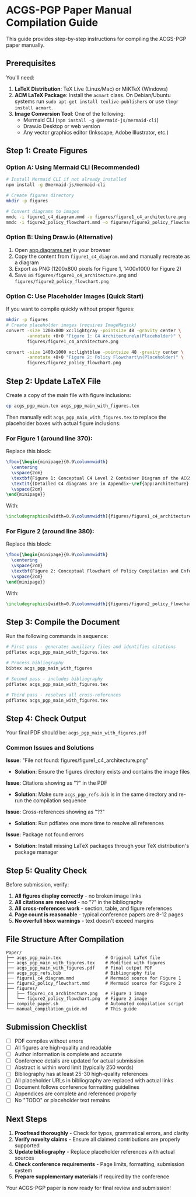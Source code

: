 # ACGS-PGP Paper Manual Compilation Guide

This guide provides step-by-step instructions for compiling the ACGS-PGP paper manually.

## Prerequisites

You'll need:

1. **LaTeX Distribution**: TeX Live (Linux/Mac) or MiKTeX (Windows)
2. **ACM LaTeX Package**: Install the `acmart` class. On Debian/Ubuntu systems run `sudo apt-get install texlive-publishers` or use `tlmgr install acmart`.
3. **Image Conversion Tool**: One of the following:
   - Mermaid CLI (`npm install -g @mermaid-js/mermaid-cli`)
   - Draw.io Desktop or web version
   - Any vector graphics editor (Inkscape, Adobe Illustrator, etc.)

## Step 1: Create Figures

### Option A: Using Mermaid CLI (Recommended)

```bash
# Install Mermaid CLI if not already installed
npm install -g @mermaid-js/mermaid-cli

# Create figures directory
mkdir -p figures

# Convert diagrams to images
mmdc -i figure1_c4_diagram.mmd -o figures/figure1_c4_architecture.png -w 1200 -H 800 --theme neutral
mmdc -i figure2_policy_flowchart.mmd -o figures/figure2_policy_flowchart.png -w 1400 -H 1000 --theme neutral
```

### Option B: Using Draw.io (Alternative)

1. Open [app.diagrams.net](https://app.diagrams.net) in your browser
2. Copy the content from `figure1_c4_diagram.mmd` and manually recreate as a diagram
3. Export as PNG (1200x800 pixels for Figure 1, 1400x1000 for Figure 2)
4. Save as `figures/figure1_c4_architecture.png` and `figures/figure2_policy_flowchart.png`

### Option C: Use Placeholder Images (Quick Start)

If you want to compile quickly without proper figures:

```bash
mkdir -p figures
# Create placeholder images (requires ImageMagick)
convert -size 1200x800 xc:lightgray -pointsize 48 -gravity center \
        -annotate +0+0 "Figure 1: C4 Architecture\n(Placeholder)" \
        figures/figure1_c4_architecture.png

convert -size 1400x1000 xc:lightblue -pointsize 48 -gravity center \
        -annotate +0+0 "Figure 2: Policy Flowchart\n(Placeholder)" \
        figures/figure2_policy_flowchart.png
```

## Step 2: Update LaTeX File

Create a copy of the main file with figure inclusions:

```bash
cp acgs_pgp_main.tex acgs_pgp_main_with_figures.tex
```

Then manually edit `acgs_pgp_main_with_figures.tex` to replace the placeholder boxes with actual figure inclusions:

### For Figure 1 (around line 370):

Replace this block:

```latex
\fbox{\begin{minipage}{0.9\columnwidth}
  \centering
  \vspace{2cm}
  \textbf{Figure 1: Conceptual C4 Level 2 Container Diagram of the ACGS-PGP Framework.}
  \textit{(Detailed C4 diagrams are in Appendix~\ref{app:architecture}.)}
  \vspace{2cm}
\end{minipage}}
```

With:

```latex
\includegraphics[width=0.9\columnwidth]{figures/figure1_c4_architecture.png}
```

### For Figure 2 (around line 380):

Replace this block:

```latex
\fbox{\begin{minipage}{0.9\columnwidth}
  \centering
  \vspace{2cm}
  \textbf{Figure 2: Conceptual Flowchart of Policy Compilation and Enforcement within ACGS-PGP.}
  \vspace{2cm}
\end{minipage}}
```

With:

```latex
\includegraphics[width=0.9\columnwidth]{figures/figure2_policy_flowchart.png}
```

## Step 3: Compile the Document

Run the following commands in sequence:

```bash
# First pass - generates auxiliary files and identifies citations
pdflatex acgs_pgp_main_with_figures.tex

# Process bibliography
bibtex acgs_pgp_main_with_figures

# Second pass - includes bibliography
pdflatex acgs_pgp_main_with_figures.tex

# Third pass - resolves all cross-references
pdflatex acgs_pgp_main_with_figures.tex
```

## Step 4: Check Output

Your final PDF should be: `acgs_pgp_main_with_figures.pdf`

### Common Issues and Solutions

**Issue**: "File not found: figures/figure1_c4_architecture.png"

- **Solution**: Ensure the figures directory exists and contains the image files

**Issue**: Citations showing as "?" in the PDF

- **Solution**: Make sure `acgs_pgp_refs.bib` is in the same directory and re-run the compilation sequence

**Issue**: Cross-references showing as "??"

- **Solution**: Run pdflatex one more time to resolve all references

**Issue**: Package not found errors

- **Solution**: Install missing LaTeX packages through your TeX distribution's package manager

## Step 5: Quality Check

Before submission, verify:

1. **All figures display correctly** - no broken image links
2. **All citations are resolved** - no "?" in the bibliography
3. **All cross-references work** - section, table, and figure references
4. **Page count is reasonable** - typical conference papers are 8-12 pages
5. **No overfull hbox warnings** - text doesn't exceed margins

## File Structure After Compilation

```
Paper/
├── acgs_pgp_main.tex                 # Original LaTeX file
├── acgs_pgp_main_with_figures.tex    # Modified with figures
├── acgs_pgp_main_with_figures.pdf    # Final output PDF
├── acgs_pgp_refs.bib                 # Bibliography file
├── figure1_c4_diagram.mmd            # Mermaid source for Figure 1
├── figure2_policy_flowchart.mmd      # Mermaid source for Figure 2
├── figures/
│   ├── figure1_c4_architecture.png   # Figure 1 image
│   └── figure2_policy_flowchart.png  # Figure 2 image
├── compile_paper.sh                  # Automated compilation script
└── manual_compilation_guide.md       # This guide
```

## Submission Checklist

- [ ] PDF compiles without errors
- [ ] All figures are high-quality and readable
- [ ] Author information is complete and accurate
- [ ] Conference details are updated for actual submission
- [ ] Abstract is within word limit (typically 250 words)
- [ ] Bibliography has at least 25-30 high-quality references
- [ ] All placeholder URLs in bibliography are replaced with actual links
- [ ] Document follows conference formatting guidelines
- [ ] Appendices are complete and referenced properly
- [ ] No "TODO" or placeholder text remains

## Next Steps

1. **Proofread thoroughly** - Check for typos, grammatical errors, and clarity
2. **Verify novelty claims** - Ensure all claimed contributions are properly supported
3. **Update bibliography** - Replace placeholder references with actual sources
4. **Check conference requirements** - Page limits, formatting, submission system
5. **Prepare supplementary materials** if required by the conference

Your ACGS-PGP paper is now ready for final review and submission!
